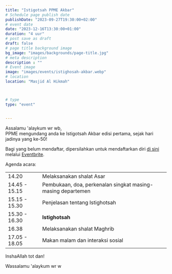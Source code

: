 ```yaml
---
title: "Istigotsah PPME Akbar"
# Schedule page publish date
publishDate: "2023-09-27T19:30:00+02:00"
# event date
date: "2023-12-16T13:30:00+01:00"
duration: "4 uur"
# post save as draft
draft: false
# page title background image
bg_image: "images/backgrounds/page-title.jpg"
# meta description
description : ""
# Event image
image: "images/events/istighosah-akbar.webp"
# location
location: "Masjid Al Hikmah"



# type
type: "event"


---
```

Assalamu 'alaykum wr wb,<br/>
PPME mengundang anda ke Istigotsah Akbar edisi pertama, sejak hari jadinya yang ke-50!

Bagi yang belum mendaftar, dipersilahkan untuk mendaftarkan diri [di sini](https://www.eventbrite.com/e/tickets-istigotsah-ppme-akbar-749016156487) melalui [Eventbrite](https://www.eventbrite.com/e/tickets-istigotsah-ppme-akbar-749016156487).

Agenda acara:




|   |   |
|--------|--|
| 14.20 | Melaksanakan shalat Asar   |
| 14.45 - 15.15 | Pembukaan, doa, perkenalan singkat masing-masing departemen |
| 15.15 - 15.30 | Penjelasan tentang Istighotsah |
| 15.30 - 16.30 | **Istighotsah** |
| 16.38 | Melaksanakan shalat Maghrib |
| 17.05 - 18.05 | Makan malam dan interaksi sosial |

InshaAllah tot dan!

Wassalamu 'alaykum wr w

